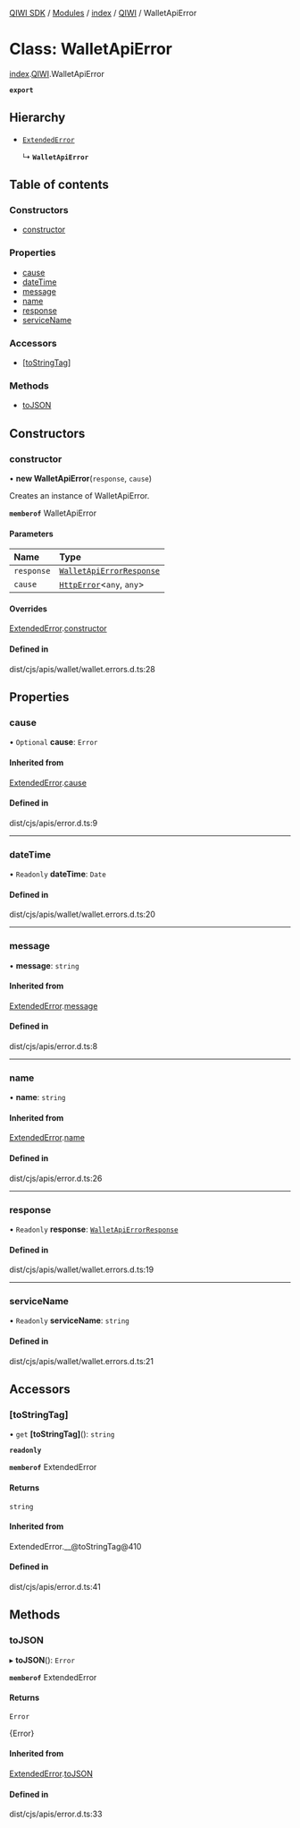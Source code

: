 [QIWI SDK](../README.md) / [Modules](../modules.md) / [index](../modules/index.md) / [QIWI](../modules/index.QIWI.md) / WalletApiError

# Class: WalletApiError

[index](../modules/index.md).[QIWI](../modules/index.QIWI.md).WalletApiError

**`export`**

## Hierarchy

- [`ExtendedError`](index._internal_.ExtendedError.md)

  ↳ **`WalletApiError`**

## Table of contents

### Constructors

- [constructor](index.QIWI.WalletApiError.md#constructor)

### Properties

- [cause](index.QIWI.WalletApiError.md#cause)
- [dateTime](index.QIWI.WalletApiError.md#datetime)
- [message](index.QIWI.WalletApiError.md#message)
- [name](index.QIWI.WalletApiError.md#name)
- [response](index.QIWI.WalletApiError.md#response)
- [serviceName](index.QIWI.WalletApiError.md#servicename)

### Accessors

- [[toStringTag]](index.QIWI.WalletApiError.md#[tostringtag])

### Methods

- [toJSON](index.QIWI.WalletApiError.md#tojson)

## Constructors

### constructor

• **new WalletApiError**(`response`, `cause`)

Creates an instance of WalletApiError.

**`memberof`** WalletApiError

#### Parameters

| Name | Type |
| :------ | :------ |
| `response` | [`WalletApiErrorResponse`](../modules/index.QIWI.md#walletapierrorresponse) |
| `cause` | [`HttpError`](index.QIWI.HttpError.md)<`any`, `any`\> |

#### Overrides

[ExtendedError](index._internal_.ExtendedError.md).[constructor](index._internal_.ExtendedError.md#constructor)

#### Defined in

dist/cjs/apis/wallet/wallet.errors.d.ts:28

## Properties

### cause

• `Optional` **cause**: `Error`

#### Inherited from

[ExtendedError](index._internal_.ExtendedError.md).[cause](index._internal_.ExtendedError.md#cause)

#### Defined in

dist/cjs/apis/error.d.ts:9

___

### dateTime

• `Readonly` **dateTime**: `Date`

#### Defined in

dist/cjs/apis/wallet/wallet.errors.d.ts:20

___

### message

• **message**: `string`

#### Inherited from

[ExtendedError](index._internal_.ExtendedError.md).[message](index._internal_.ExtendedError.md#message)

#### Defined in

dist/cjs/apis/error.d.ts:8

___

### name

• **name**: `string`

#### Inherited from

[ExtendedError](index._internal_.ExtendedError.md).[name](index._internal_.ExtendedError.md#name)

#### Defined in

dist/cjs/apis/error.d.ts:26

___

### response

• `Readonly` **response**: [`WalletApiErrorResponse`](../modules/index.QIWI.md#walletapierrorresponse)

#### Defined in

dist/cjs/apis/wallet/wallet.errors.d.ts:19

___

### serviceName

• `Readonly` **serviceName**: `string`

#### Defined in

dist/cjs/apis/wallet/wallet.errors.d.ts:21

## Accessors

### [toStringTag]

• `get` **[toStringTag]**(): `string`

**`readonly`**

**`memberof`** ExtendedError

#### Returns

`string`

#### Inherited from

ExtendedError.\_\_@toStringTag@410

#### Defined in

dist/cjs/apis/error.d.ts:41

## Methods

### toJSON

▸ **toJSON**(): `Error`

**`memberof`** ExtendedError

#### Returns

`Error`

{Error}

#### Inherited from

[ExtendedError](index._internal_.ExtendedError.md).[toJSON](index._internal_.ExtendedError.md#tojson)

#### Defined in

dist/cjs/apis/error.d.ts:33
